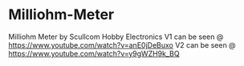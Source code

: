 # Milliohm-Meter
Milliohm Meter by Scullcom Hobby Electronics
V1 can be seen @ https://www.youtube.com/watch?v=anE0jDeBuxo
V2 can be seen @ https://www.youtube.com/watch?v=y9gWZH9k_BQ
